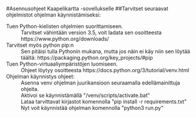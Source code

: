 #Asennusohjeet Kaapelikartta -sovellukselle
##Tarvitset seuraavat ohjelmistot ohjelman käynnistämiseksi:
<dl>
	<dt>
		Tuen Python-kielisten ohjelmien suorittamiseen.
	</dt>
	<dd>
		Tarvitset vähintään version 3.5, voit ladata sen osoitteesta https://www.python.org/downloads/
	</dd>
	<dt>
		Tarvitset myös python pip:n
	</dt>
	<dd>
		Sen pitäisi tulla Pythonin mukana, mutta jos näin ei käy niin sen löytää täältä: https://packaging.python.org/key_projects/#pip
	</dd>
	<dt>
		Tuen Python-virtuaaliympäristöjen luomiseen.
	</dt>
	<dd>
		Ohjeet löytyy osoitteesta https://docs.python.org/3/tutorial/venv.html
	</dd>
  <dt>
    Ohjelman käynnistys ohjeet:
  </dt>
  <dd>
    Asenna venv ohjelman juurikansioon seuraamalla edellämainittuja ohjeita.
  </dd>
  <dd>
    Aktivoi se käynnistämällä "/venv/scripts/activate.bat"
  </dd>
  <dd>
    Lataa tarvittavat kirjastot komennolla "pip install -r requirements.txt"
  </dd>
  <dd>
    Nyt voit käynnistää ohjelman komennolla "python3 run.py"
  </dd>
  <dl>
